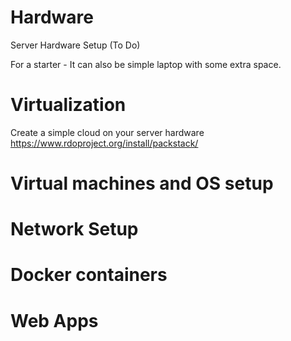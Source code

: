 # Hardware
Server Hardware Setup (To Do)

For a starter - It can also be simple laptop with some extra space.

# Virtualization
Create a simple cloud on your server hardware
https://www.rdoproject.org/install/packstack/

# Virtual machines and OS setup

# Network Setup

# Docker containers

# Web Apps
